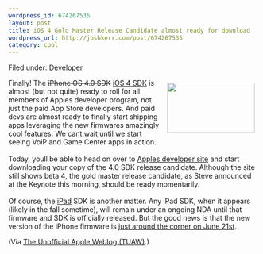 ```yaml
--- 
wordpress_id: 674267535
layout: post
title: iOS 4 Gold Master Release Candidate almost ready for download
wordpress_url: http://joshkerr.com/post/674267535
category: cool
---
```

<p>Filed under: <a rel="tag" href="http://www.tuaw.com/category/developer/">Developer</a></p>
<p><img style="width: 176px; height: 101px;" src="http://www.blogcdn.com/www.tuaw.com/media/2010/04/appstoreexplodingapps-1271788141.jpg" border="0" alt="" hspace="8" vspace="8" align="right"/>Finally! The <span style="text-decoration: line-through;">iPhone OS 4.0 SDK</span> <a href="http://www.tuaw.com/2010/06/07/wwdc-2010-iphone-os-4-now-ios-4/">iOS 4 SDK</a> is almost (but not quite) ready to roll for all members of Apples developer program, not just the paid App Store developers. And paid devs are almost ready to finally start shipping apps leveraging the new firmwares amazingly cool features. We cant wait until we start seeing VoiP and Game Center apps in action.<br/><br/> Today, youll be able to head on over to <a href="http://developer.apple.com/iphone"><span style="text-decoration: underline;">Apples developer site</span></a> and start downloading your copy of the 4.0 SDK release candidate. Although the site still shows beta 4, the gold master release candidate, as Steve announced at the Keynote this morning, should be ready momentarily.<br/><br/> Of course, the <a href="http://tuaw.com/tag/ipad">iPad</a> SDK is another matter. Any iPad SDK, when it appears (likely in the fall sometime), will remain under an ongoing NDA until that firmware and SDK is officially released. But the good news is that the new version of the iPhone firmware is <a href="http://www.tuaw.com/2010/06/07/wwdc-2010-second-generation-ipod-touch-gets-free-update-to-ios4/">just around the corner on June 21st</a>.</p>
<p>(Via <a href="http://www.tuaw.com">The Unofficial Apple Weblog (TUAW)</a>.)</p>
